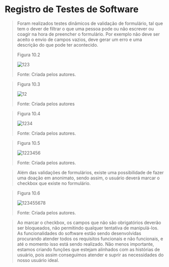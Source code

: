 # Registro de Testes de Software

> Foram realizados testes dinâmicos de validação de formulário, tal que tem o dever de filtrar o que uma pessoa pode ou não escrever ou coagir na hora de preencher o formulário. Por exemplo não deve ser aceito o envio de campos vazios, deve gerar um erro e uma descrição do que pode ter acontecido.
>
>Figura 10.2
>
>![123](https://user-images.githubusercontent.com/102244252/198911128-59b6eceb-4edd-4a07-b76a-983c44ec632f.png)
>
>Fonte: Criada pelos autores.


>Figura 10.3
>
>![12](https://user-images.githubusercontent.com/102244252/198911221-38c69e2b-ee7a-4cd8-bf49-7429c4f7e989.png)
>
>Fonte: Criada pelos autores

>Figura 10.4
>
>![1234](https://user-images.githubusercontent.com/102244252/198911365-03a4363f-a7c0-45ac-ab4c-0fcf2f392ca3.png)
>
>Fonte: Criada pelos autores.

>Figura 10.5
>
>![1223456](https://user-images.githubusercontent.com/102244252/198911561-202e3f63-f58e-4644-bcf6-a041c68100d6.png)
>
>Fonte: Criada pelos autores.

> Além das validações de formulários, existe uma possibilidade de fazer uma doação em anonimato, sendo assim, o usuário deverá marcar o checkbox que existe no formulário.

>Figura 10.6
>
>![123455678](https://user-images.githubusercontent.com/102244252/198911657-b477e80a-5954-4ac5-9297-e4eae16c1382.png)
>
>Fonte: Criada pelos autores.

> Ao marcar o checkbox, os campos que não são obrigatórios deverão ser bloqueados, não permitindo qualquer tentativa de manipulá-los. As funcionalidades do software estão sendo desenvolvidas procurando atender todos os requisitos funcionais e não funcionais, e até o momento isso está sendo realizado. Não menos importante, estamos criando funções que estejam alinhados com as histórias de usuário, pois assim conseguimos atender e suprir as necessidades do nosso usuário ideal.



